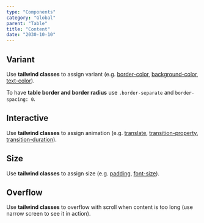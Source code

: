 ```yaml
---
type: "Components"
category: "Global"
parent: "Table"
title: "Content"
date: "2030-10-10"
---
```


## Variant

Use **tailwind classes** to assign variant (e.g. [border-color](https://tailwindcss.com/docs/border-color), [background-color](https://tailwindcss.com/docs/background-color), [text-color](https://tailwindcss.com/docs/text-color)).

<demo>
  <demoinline src="demos/components/table/variant">
  </demoinline>
</demo>

To have **table border and border radius** use `.border-separate` and `border-spacing: 0`.

<demo>
  <demoinline src="demos/components/table/border">
  </demoinline>
</demo>

## Interactive

Use **tailwind classes** to assign animation (e.g. [translate](https://tailwindcss.com/docs/translate), [transition-property](https://tailwindcss.com/docs/transition-property), [transition-duration](https://tailwindcss.com/docs/transition-duration)).

<demo>
  <demoinline src="demos/components/table/interactive">
  </demoinline>
</demo>

## Size

Use **tailwind classes** to assign size (e.g. [padding](https://tailwindcss.com/docs/padding), [font-size](https://tailwindcss.com/docs/font-size)).

<demo>
  <demoinline src="demos/components/table/size">
  </demoinline>
</demo>

## Overflow

Use **tailwind classes** to overflow with scroll when content is too long (use narrow screen to see it in action).

<demo>
  <demoinline src="demos/components/table/overflow">
  </demoinline>
</demo>
